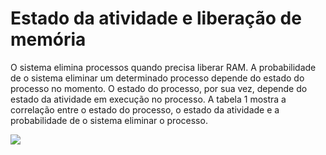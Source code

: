 # Estado da atividade e liberação de memória

O sistema elimina processos quando precisa liberar RAM. A probabilidade de o sistema eliminar um determinado processo depende do estado do processo no momento. O estado do processo, por sua vez, depende do estado da atividade em execução no processo. A tabela 1 mostra a correlação entre o estado do processo, o estado da atividade e a probabilidade de o sistema eliminar o processo. 

<image src="../../blob/master/ciclo de vida e estado da atividade.jpg">